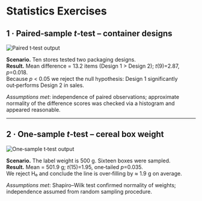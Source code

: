 # Statistics Exercises

## 1 · Paired‑sample *t*‑test – container designs

![Paired t‑test output](../../images/paired-t-test-1.png)

**Scenario.** Ten stores tested two packaging designs.  
**Result.** Mean difference = 13.2 items (Design 1 > Design 2); *t*(9)=2.87, *p*=0.018.  
Because *p* \< 0.05 we reject the null hypothesis: Design 1 significantly out‑performs Design 2 in sales.

_Assumptions met_: independence of paired observations; approximate normality of the difference scores was checked via a histogram and appeared reasonable.

---

## 2 · One‑sample *t*‑test – cereal box weight

![One‑sample t‑test output](../../images/sample-t-test-2.png)

**Scenario.** The label weight is 500 g. Sixteen boxes were sampled.  
**Result.** Mean = 501.9 g; *t*(15)=1.95, one‑tailed *p*=0.035.  
We reject H₀ and conclude the line is over‑filling by ≈ 1.9 g on average.

_Assumptions met_: Shapiro–Wilk test confirmed normality of weights; independence assumed from random sampling procedure.
